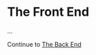 # The Front End

<!--
  Key points:
  - Usually the starting URL is going to be `text/html`
  - How HTML refers to other resources
  - JavaScript is the only available language
  - What JavaScript in the browser can and can't do
  - Typical things we'll do with front-end JavaScript
-->

...

Continue to [The Back End](../5-the-back-end/README.md)
